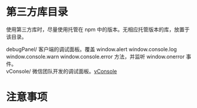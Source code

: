# 第三方库目录

使用第三方库时，尽量使用托管在 npm 中的版本。无相应托管版本的库，放置于该目录。  

debugPanel/ 客户端的调试面板。覆盖 window.alert window.console.log window.console.warn window.console.error 方法，并监听 window.onerror 事件。  
vConsole/ 微信团队开发的调试面板。[vConsole](https://github.com/WechatFE/vConsole)  

# 注意事项

